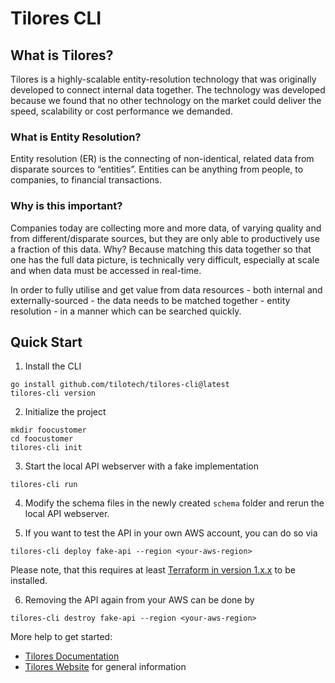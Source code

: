# Tilores CLI

## What is Tilores?

Tilores is a highly-scalable entity-resolution technology that was
originally developed to connect internal data together. The technology was
developed because we found that no other technology on the market could
deliver the speed, scalability or cost performance we demanded.

### What is Entity Resolution?

Entity resolution (ER) is the connecting of non-identical, related data from
disparate sources to “entities”. Entities can be anything from people, to
companies, to financial transactions.

### Why is this important?

Companies today are collecting more and more data, of varying quality and
from different/disparate sources, but they are only able to productively use
a fraction of this data. Why? Because matching this data together so that one
has the full data picture, is technically very difficult, especially at scale
and when data must be accessed in real-time. 

In order to fully utilise and get value from data resources - both
internal and externally-sourced - the data needs to be matched together -
entity resolution - in a manner which can be searched quickly.

## Quick Start

1. Install the CLI

```
go install github.com/tilotech/tilores-cli@latest
tilores-cli version
```

2. Initialize the project

```
mkdir foocustomer
cd foocustomer
tilores-cli init
```

3. Start the local API webserver with a fake implementation

```
tilores-cli run
```

4. Modify the schema files in the newly created `schema` folder and rerun the
local API webserver.

5. If you want to test the API in your own AWS account, you can do so via

```
tilores-cli deploy fake-api --region <your-aws-region>
```

Please note, that this requires at least
[Terraform in version 1.x.x](https://www.terraform.io) to be installed.

6. Removing the API again from your AWS can be done by

```
tilores-cli destroy fake-api --region <your-aws-region>
```

More help to get started:

* [Tilores Documentation](https://docs.tilotech.io)
* [Tilores Website](https://tilores.io) for general information
